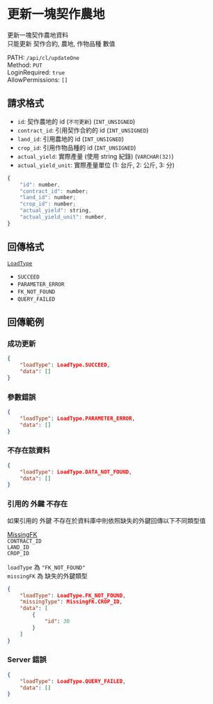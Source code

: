 # 更新一塊契作農地

更新一塊契作農地資料  
只能更新 契作合約, 農地, 作物品種 數值  

PATH: `/api/cl/updateOne`  
Method: `PUT`  
LoginRequired: `true`  
AllowPermissions: `[]`  


## 請求格式
* `id`: 契作農地的 id   (`不可更新`) (`INT_UNSIGNED`)
* `contract_id`: 引用契作合約的 id    (`INT_UNSIGNED`)
* `land_id`: 引用農地的 id            (`INT_UNSIGNED`)
* `crop_id`: 引用作物品種的 id        (`INT_UNSIGNED`)
* `actual_yield`: 實際產量 (使用 string 紀錄)   (`VARCHAR(32)`)
* `actual_yield_unit`: 實際產量單位 (1: 台斤, 2: 公斤, 3: 分)

```js
{
    "id": number,
    "contract_id": number;
    "land_id": number;
    "crop_id": number;
    "actual_yield": string,
    "actual_yield_unit": number,
}
```


## 回傳格式
[`LoadType`](../../types.md#loadtype)  
* `SUCCEED`
* `PARAMETER_ERROR`
* `FK_NOT_FOUND`
* `QUERY_FAILED`


## 回傳範例
### 成功更新  
```json
{
    "loadType": LoadType.SUCCEED,
    "data": []
}
```

### 參數錯誤
```json
{
    "loadType": LoadType.PARAMETER_ERROR,
    "data": []
}
```

### 不存在該資料
```json
{
    "loadType": LoadType.DATA_NOT_FOUND,
    "data": []
}
```

### 引用的 外鍵 不存在  
如果引用的 外鍵 不存在於資料庫中則依照缺失的外鍵回傳以下不同類型值  

[MissingFK](../../types.md#missingfk)  
`CONTRACT_ID`  
`LAND_ID`  
`CROP_ID`  

`loadType` 為 `"FK_NOT_FOUND"`  
`missingFK` 為 缺失的外鍵類型  

```json
{
    "loadType": LoadType.FK_NOT_FOUND,
    "missingType": MissingFK.CROP_ID,
    "data": [
        {
            "id": 30 
        }
    ]
}
```

### Server 錯誤  
```json
{
    "loadType": LoadType.QUERY_FAILED,
    "data": []
}
```
